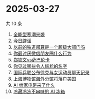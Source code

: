 # 2025-03-27

共 10 条

<!-- BEGIN -->
<!-- 最后更新时间 Thu Mar 27 2025 01:12:34 GMT+0800 (China Standard Time) -->

1. [全能型寒潮来袭](https://www.zhihu.com/search?q=%E5%85%A8%E8%83%BD%E5%9E%8B%E5%AF%92%E6%BD%AE%E6%9D%A5%E8%A2%AD)
1. [今日辟谣](https://www.zhihu.com/search?q=%E4%BB%8A%E6%97%A5%E8%BE%9F%E8%B0%A3)
1. [以前的铁道部算是一个超级大部门吗](https://www.zhihu.com/search?q=%E4%BB%A5%E5%89%8D%E7%9A%84%E9%93%81%E9%81%93%E9%83%A8%E7%AE%97%E6%98%AF%E4%B8%80%E4%B8%AA%E8%B6%85%E7%BA%A7%E5%A4%A7%E9%83%A8%E9%97%A8%E5%90%97)
1. [你最讨厌微信朋友圈什么行为](https://www.zhihu.com/search?q=%E4%BD%A0%E6%9C%80%E8%AE%A8%E5%8E%8C%E5%BE%AE%E4%BF%A1%E6%9C%8B%E5%8F%8B%E5%9C%88%E4%BB%80%E4%B9%88%E8%A1%8C%E4%B8%BA)
1. [郑钦文vs萨巴伦卡](https://www.zhihu.com/search?q=%E9%83%91%E9%92%A6%E6%96%87vs%E8%90%A8%E5%B7%B4%E4%BC%A6%E5%8D%A1)
1. [你见过哪些令人尴尬的名字](https://www.zhihu.com/search?q=%E4%BD%A0%E8%A7%81%E8%BF%87%E5%93%AA%E4%BA%9B%E4%BB%A4%E4%BA%BA%E5%B0%B4%E5%B0%AC%E7%9A%84%E5%90%8D%E5%AD%97)
1. [国际乒联公布徐克与女运动员聊天记录](https://www.zhihu.com/search?q=%E5%9B%BD%E9%99%85%E4%B9%92%E8%81%94%E5%85%AC%E5%B8%83%E5%BE%90%E5%85%8B%E4%B8%8E%E5%A5%B3%E8%BF%90%E5%8A%A8%E5%91%98%E8%81%8A%E5%A4%A9%E8%AE%B0%E5%BD%95)
1. [上海博物馆海外分馆将落户美国](https://www.zhihu.com/search?q=%E4%B8%8A%E6%B5%B7%E5%8D%9A%E7%89%A9%E9%A6%86%E6%B5%B7%E5%A4%96%E5%88%86%E9%A6%86%E5%B0%86%E8%90%BD%E6%88%B7%E7%BE%8E%E5%9B%BD)
1. [AI 给家电带来了什么](https://www.zhihu.com/search?q=AI%20%E7%BB%99%E5%AE%B6%E7%94%B5%E5%B8%A6%E6%9D%A5%E4%BA%86%E4%BB%80%E4%B9%88)
1. [冷藏冷冻不串味的 AI 冰箱](https://www.zhihu.com/search?q=%E5%86%B7%E8%97%8F%E5%86%B7%E5%86%BB%E4%B8%8D%E4%B8%B2%E5%91%B3%E7%9A%84%20AI%20%E5%86%B0%E7%AE%B1)

<!-- END -->
